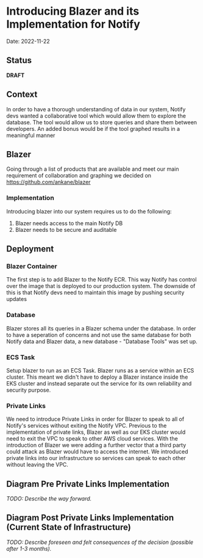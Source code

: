 # Introducing Blazer and its Implementation for Notify

Date: 2022-11-22

## Status

**DRAFT**

## Context
In order to have a thorough understanding of data in our system, Notify devs wanted a collaborative tool which would allow them to explore the database. The tool would allow us to store queries and share them between developers. An added bonus would be if the tool graphed results in a meaningful manner

## Blazer

Going through a list of products that are available and meet our main requirement of collaboration and graphing we decided on https://github.com/ankane/blazer

### Implementation

Introducing blazer into our system requires us to do the following:

1. Blazer needs access to the main Notify DB
2. Blazer needs to be secure and auditable

## Deployment

### Blazer Container
The first step is to add Blazer to the Notify ECR. This way Notify has control over the image that is deployed to our production system. The downside of this is that Notify devs need to maintain this image by pushing security updates

### Database
Blazer stores all its queries in a Blazer schema under the database. In order to have a seperation of concerns and not use the same database for both Notify data and Blazer data, a new database - "Database Tools" was set up.

### ECS Task
Setup blazer to run as an ECS Task. Blazer runs as a service within an ECS cluster.
This meant we didn't have to deploy a Blazer instance inside the EKS cluster and instead separate out the service for its own reliability and security purpose.

### Private Links
We need to introduce Private Links in order for Blazer to speak to all of Notify's services without exiting the Notify VPC. Previous to the implementation of private links, Blazer as well as our EKS cluster would need to exit the VPC to speak to other AWS cloud services. With the introduction of Blazer we were adding a further vector that a third party could attack as Blazer would have to access the internet. We introduced private links into our infrastructure so services can speak to each other without leaving the VPC.


## Diagram Pre Private Links Implementation

_TODO: Describe the way forward._

## Diagram Post Private Links Implementation (Current State of Infrastructure)

_TODO: Describe foreseen and felt consequences of the decision (possible after 1-3 months)._
